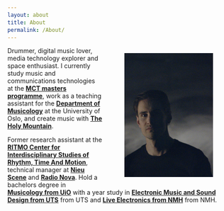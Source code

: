 ```yaml
---
layout: about
title: About
permalink: /About/
---
```


<figure style="float: right; margin-left: 50px;">
   <img src="/assets/img/portrett.jpg" alt="Aleksander Tidemann"
   title="Aleksander Tidemann" width="200"/>
   <figcaption></figcaption>
</figure>

Drummer, digital music lover, media technology explorer and space enthusiast. I currently study music and communications technologies at the [**MCT masters programme**](https://mct-master.github.io/), work as a teaching assistant for the [**Department of Musicology**](https://www.hf.uio.no/imv/english/) at the University of Oslo, and create music with [**The Holy Mountain**](https://www.theholymountain.net/).

Former research assistant at the [**RITMO Center for Interdisciplinary Studies of Rhythm, Time And Motion**](https://www.uio.no/ritmo/english/), technical manager at [**Nieu Scene**](https://nieuscene.no/) and [**Radio Nova**](https://radionova.no/). Hold a bachelors degree in [**Musicology from UiO**](https://www.hf.uio.no/imv/english/) with a year study in [**Electronic Music and Sound Design from UTS**](https://www.uts.edu.au/future-students/find-a-course/bachelor-music-and-sound-design) from UTS and [**Live Electronics from NMH**](https://nmh.no/studier/videreutdanning/live_electronics_musikkteknologi_for_utovere) from NMH.
